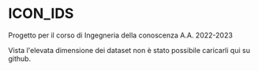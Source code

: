 # ICON_IDS
Progetto per il corso di Ingegneria della conoscenza A.A. 2022-2023

Vista l'elevata dimensione dei dataset non è stato possibile caricarli qui su github.
